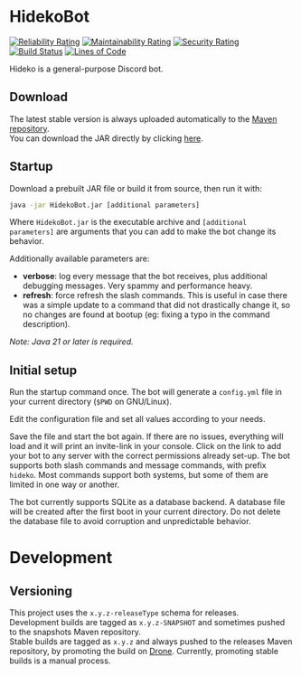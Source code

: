 # HidekoBot    
[![Reliability Rating](https://sonar.beatrice.wtf/api/project_badges/measure?project=HidekoBot&metric=reliability_rating&token=0a63c149148555d6d2ee40665af1afae8f67cc3f)](https://sonar.beatrice.wtf/dashboard?id=HidekoBot)
[![Maintainability Rating](https://sonar.beatrice.wtf/api/project_badges/measure?project=HidekoBot&metric=sqale_rating&token=0a63c149148555d6d2ee40665af1afae8f67cc3f)](https://sonar.beatrice.wtf/dashboard?id=HidekoBot) 
[![Security Rating](https://sonar.beatrice.wtf/api/project_badges/measure?project=HidekoBot&metric=security_rating&token=0a63c149148555d6d2ee40665af1afae8f67cc3f)](https://sonar.beatrice.wtf/dashboard?id=HidekoBot)
[![Build Status](https://drone.beatrice.wtf/api/badges/bea/HidekoBot/status.svg)](https://drone.beatrice.wtf/bea/HidekoBot) 
[![Lines of Code](https://sonar.beatrice.wtf/api/project_badges/measure?project=HidekoBot&metric=ncloc&token=0a63c149148555d6d2ee40665af1afae8f67cc3f)](https://sonar.beatrice.wtf/dashboard?id=HidekoBot)
  
Hideko is a general-purpose Discord bot.  
  
## Download  
The latest stable version is always uploaded automatically to the [Maven repository](https://nexus.beatrice.wtf/#browse/browse:maven-releases:wtf%2Fbeatrice%2Fhidekobot%2FHidekoBot).  
You can download the JAR directly by clicking [here](https://nexus.beatrice.wtf/service/rest/v1/search/assets/download?sort=version&repository=maven-releases&maven.groupId=wtf.beatrice.hidekobot&maven.artifactId=HidekoBot&maven.extension=jar).    
  
## Startup
Download a prebuilt JAR file or build it from source, then run it with:
```bash
java -jar HidekoBot.jar [additional parameters]
```
Where `HidekoBot.jar` is the executable archive and `[additional parameters]` are arguments that you can add to
make the bot change its behavior.
  
Additionally available parameters are:
  - **verbose**: log every message that the bot receives, plus additional debugging messages. Very spammy and performance heavy.
  - **refresh**: force refresh the slash commands. This is useful in case there was a simple update to a command that did not drastically change it, so no changes are found at bootup (eg: fixing a typo in the command description).

*Note: Java 21 or later is required.*
  
## Initial setup  
  
Run the startup command once. The bot will generate a `config.yml` file in your current directory (`$PWD` on GNU/Linux).  
  
Edit the configuration file and set all values according to your needs.  
  
Save the file and start the bot again. If there are no issues, everything will load and it will print an
invite-link in your console. Click on the link to add your bot to any server with the correct permissions
already set-up. The bot supports both slash commands and message commands, with prefix `hideko`. Most
commands support both systems, but some of them are limited in one way or another.  
  
The bot currently supports SQLite as a database backend. A database file will be created after the first boot
in your current directory. Do not delete the database file to avoid corruption and unpredictable
behavior.

# Development
## Versioning
This project uses the `x.y.z-releaseType` schema for releases.  
Development builds are tagged as `x.y.z-SNAPSHOT` and sometimes pushed to the snapshots Maven repository.  
Stable builds are tagged as `x.y.z` and always pushed to the releases Maven repository, by promoting the build on
[Drone](https://drone.beatrice.wtf/). Currently, promoting stable builds is a manual process.
